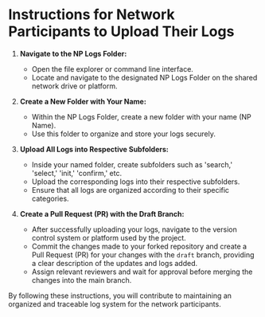 # Instructions for Network Participants to Upload Their Logs

1. **Navigate to the NP Logs Folder:**
   - Open the file explorer or command line interface.
   - Locate and navigate to the designated NP Logs Folder on the shared network drive or platform.

2. **Create a New Folder with Your Name:**
   - Within the NP Logs Folder, create a new folder with your name (NP Name).
   - Use this folder to organize and store your logs securely.

3. **Upload All Logs into Respective Subfolders:**
   - Inside your named folder, create subfolders such as 'search,' 'select,' 'init,' 'confirm,' etc.
   - Upload the corresponding logs into their respective subfolders.
   - Ensure that all logs are organized according to their specific categories.

4. **Create a Pull Request (PR) with the Draft Branch:**
   - After successfully uploading your logs, navigate to the version control system or platform used by the project.
   - Commit the changes made to your forked repository and create a Pull Request (PR) for your changes with the `draft` branch, providing a clear description of the updates and logs added.
   - Assign relevant reviewers and wait for approval before merging the changes into the main branch.

By following these instructions, you will contribute to maintaining an organized and traceable log system for the network participants.
